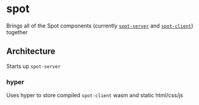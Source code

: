 # spot

Brings all of the Spot components (currently [`spot-server`](https://github.com/teovoinea/spot-server) and [`spot-client`](https://github.com/teovoinea/spot-client)) together

## Architecture

Starts up `spot-server`

### hyper

Uses hyper to store compiled `spot-client` wasm and static html/css/js
